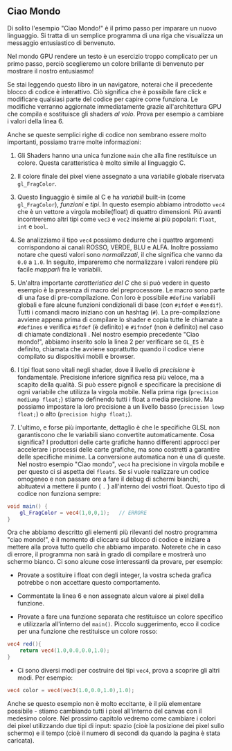 ## Ciao Mondo

Di solito l'esempio "Ciao Mondo!" è il primo passo per imparare un nuovo linguaggio. Si tratta di un semplice programma di una riga che visualizza un messaggio entusiastico di benvenuto.

Nel mondo GPU rendere un testo è un esercizio troppo complicato per un primo passo, perciò sceglieremo un colore brillante di benvenuto per mostrare il nostro entusiasmo!

<div class="codeAndCanvas" data="hello_world.frag"></div>
 
Se stai leggendo questo libro in un navigatore, noterai che il precedente blocco di codice è interattivo. Ciò significa che è possibile fare click e modificare qualsiasi parte del codice per capire come funziona. Le modifiche verranno aggiornate immediatamente grazie all'architettura GPU che compila e sostituisce gli shaders *al volo*. Prova per esempio a cambiare i valori della linea 6.

Anche se queste semplici righe di codice non sembrano essere molto importanti, possiamo trarre molte informazioni:

1. Gli Shaders hanno una unica funzione ```main``` che alla fine restituisce un colore. Questa caratteristica è molto simile al linguaggio C.

2. Il colore finale dei pixel viene assegnato a una variabile globale riservata ```gl_FragColor```.

3. Questo linguaggio è simile al C e ha *variabili* built-in (come ```gl_FragColor```), *funzioni* e *tipi*. In questo esempio abbiamo introdotto ```vec4``` che è un vettore a virgola mobile(float) di quattro dimensioni. Più avanti incontreremo altri tipi come ```vec3``` e ```vec2``` insieme ai più popolari: ```float```, ```int``` e ```bool```.

4. Se analizziamo il tipo  ```vec4``` possiamo dedurre che i quattro argomenti corrispondono ai canali ROSSO, VERDE, BLU e ALFA. Inoltre possiamo notare che questi valori sono *normalizzati*, il che significa che vanno da ```0.0``` a ```1.0```. In seguito, impareremo che normalizzare i valori rendere più facile *mapparli* fra le variabili.

5. Un'altra importante *caratteristica del C* che si può vedere in questo esempio è la presenza di macro del preprocessore. Le macro sono parte di una fase di pre-compilazione. Con loro è possibile ```#define``` variabili globali e fare alcune funzioni condizionali di base (con ```#ifdef``` e ```#endif```). Tutti i comandi macro iniziano con un hashtag (```#```). La pre-compilazione avviene appena prima di compilare lo shader e copia tutte le chiamate a ```#defines``` e verifica ```#ifdef``` (è definito) e ```#ifndef``` (non è definito) nel caso di chiamate condizionali . Nel nostro esempio precedente "Ciao mondo!", abbiamo inserito solo la linea 2 per verificare se ```GL_ES``` è definito, chiamata che avviene soprattutto quando il codice viene compilato su dispositivi mobili e browser.

6. I tipi float sono vitali negli shader, dove il livello di *precisione* è fondamentale. Precisione inferiore significa resa più veloce, ma a scapito della qualità. Si può essere pignoli e specificare la precisione di ogni variabile che utilizza la virgola mobile. Nella prima riga (```precision mediump float;```) stiamo definendo tutti i float a media precisione. Ma possiamo impostare la loro precisione a un livello basso (```precision lowp float;```) o alto (```precision highp float;```).

7. L'ultimo, e forse più importante, dettaglio è che le specifiche GLSL non garantiscono che le variabili siano convertite automaticamente. Cosa significa? I produttori delle carte grafiche hanno differenti approcci per accelerare i processi delle carte grafiche, ma sono costretti a garantire delle specifiche minime. La conversione automatica non è una di queste. Nel nostro esempio "Ciao mondo", ```vec4``` ha precisione in virgola mobile e per questo ci si aspetta dei ```floats```. Se si vuole realizzare un codice omogeneo e non passare ore a fare il debug di schermi bianchi, abituatevi a mettere il punto ( ```.``` ) all'interno dei vostri float. Questo tipo di codice non funziona sempre:

```glsl
void main() {
	gl_FragColor = vec4(1,0,0,1);	// ERRORE
}
```

Ora che abbiamo descritto gli elementi più rilevanti del nostro programma "ciao mondo!", è il momento di cliccare sul blocco di codice e iniziare a mettere alla prova tutto quello che abbiamo imparato. Noterete che in caso di errore, il programma non sarà in grado di compilare e mostrerà uno schermo bianco. Ci sono alcune cose interessanti da provare, per esempio:

* Provate a sostituire i float con degli integer, la vostra scheda grafica potrebbe o non accettare questo comportamento.

* Commentate la linea 6 e non assegnate alcun valore ai pixel della funzione.

* Provate a fare una funzione separata che restituisce un colore specifico e utilizzarla all'interno del ```main()```. Piccolo suggerimento, ecco il codice per una funzione che restituisce un colore rosso:

```glsl
vec4 red(){
    return vec4(1.0,0.0,0.0,1.0);
}
```

* Ci sono diversi modi per costruire dei tipi ```vec4```, prova a scoprire gli altri modi. Per esempio:


```glsl
vec4 color = vec4(vec3(1.0,0.0,1.0),1.0);
```

Anche se questo esempio non è molto eccitante, è il più elementare possibile - stiamo cambiando tutti i pixel all'interno del canvas con il medesimo colore. Nel prossimo capitolo vedremo come cambiare i colori dei pixel utilizzando due tipi di input: spazio (cioè la posizione dei pixel sullo schermo) e il tempo (cioè il numero di secondi da quando la pagina è stata caricata).
